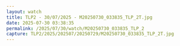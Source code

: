 ```yaml
---
layout: watch
title: TLP2 - 30/07/2025 - M20250730_033835_TLP_2T.jpg
date: 2025-07-30 03:38:35
permalink: /2025/07/30/watch/M20250730_033835_TLP_2
capture: TLP2/2025/202507/20250729/M20250730_033835_TLP_2T.jpg
---
```

